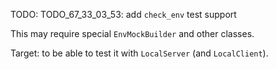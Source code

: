 
TODO: TODO_67_33_03_53: add `check_env` test support

This may require special `EnvMockBuilder` and other classes.

Target: to be able to test it with `LocalServer` (and `LocalClient`).
